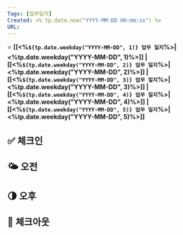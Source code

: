 ```yaml
---
Tags: [업무일지]
Created: <% tp.date.now("YYYY-MM-DD HH:mm:ss") %>
URL:
---
```

⭐️ **[[<%`${tp.date.weekday("YYYY-MM-DD", 1)} 업무 일지`%>|<%tp.date.weekday("YYYY-MM-DD", 1)%>]] | [[<%`${tp.date.weekday("YYYY-MM-DD", 2)} 업무 일지`%>|<%tp.date.weekday("YYYY-MM-DD", 2)%>]] | [[<%`${tp.date.weekday("YYYY-MM-DD", 3)} 업무 일지`%>|<%tp.date.weekday("YYYY-MM-DD", 3)%>]] | [[<%`${tp.date.weekday("YYYY-MM-DD", 4)} 업무 일지`%>|<%tp.date.weekday("YYYY-MM-DD", 4)%>]] | [[<%`${tp.date.weekday("YYYY-MM-DD", 5)} 업무 일지`%>|<%tp.date.weekday("YYYY-MM-DD", 5)%>]]**

## ✅ 체크인

## 🌤️ 오전

## 🌗 오후
## 🚀 체크아웃